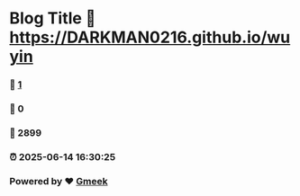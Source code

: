 # Blog Title :link: https://DARKMAN0216.github.io/wuyin 
### :page_facing_up: [1](https://DARKMAN0216.github.io/wuyin/tag.html) 
### :speech_balloon: 0 
### :hibiscus: 2899 
### :alarm_clock: 2025-06-14 16:30:25 
### Powered by :heart: [Gmeek](https://github.com/Meekdai/Gmeek)
